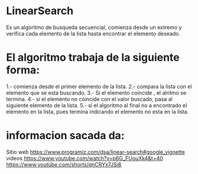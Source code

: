 # LinearSearch 
Es un algoritmo de busqueda secuencial, comienza desde un extremo y
verifica cada elemento de la lista hasta encontrar el elemento deseado.

# El algoritmo trabaja de la siguiente forma:

1.- comienza  desde el primer elemento de la lista.
2.- compara la lista con el elemento  que se esta buscando.
3.- Si el elemento coincide , el alritmo se termina.
4.- si el elemento no coincide con el valor buscado, pasa al siguiente elemento de la lista.
5.- si el algoritmo al final  no a encontrado el elemento en la lista, pues termina indicando el elemento no esta en la lista.

# informacion sacada da:
Sitio web
https://www.programiz.com/dsa/linear-search#google_vignette
videos 
https://www.youtube.com/watch?v=p6G_FUouXk4&t=40
https://www.youtube.com/shorts/qnCRYx7JSi8




 






